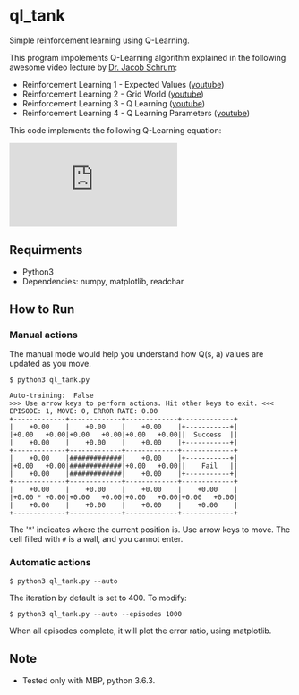 # ql_tank
Simple reinforcement learning using Q-Learning.

This program impolements Q-Learning algorithm explained in the following awesome video lecture by [Dr. Jacob Schrum](https://people.southwestern.edu/~schrum2/):

* Reinforcement Learning 1 - Expected Values ([youtube](https://www.youtube.com/watch?v=3T5eCou2erg))
* Reinforcement Learning 2 - Grid World ([youtube](https://www.youtube.com/watch?v=bHeeaXgqVig))
* Reinforcement Learning 3 - Q Learning ([youtube](https://www.youtube.com/watch?v=1XRahNzA5bE))
* Reinforcement Learning 4 - Q Learning Parameters ([youtube](https://www.youtube.com/watch?v=XrxgdpduWOU))

This code implements the following Q-Learning equation:

![math](https://latex.codecogs.com/gif.latex?Q%28s_%7Bt%7D%2C%20a_%7Bt%7D%29%20%2B%3D%20%5Calpha%20%5Cleft%20%5C%7B%20r_%7Bt%2B1%7D%20%2B%20%5Cgamma%20%5Ccdot%20%5Cmax_%7Ba%7DQ%28s_%7Bt%2B1%7D%2C%20a%29-Q%28s_%7Bt%7D%2C%20a_%7Bt%7D%29%20%5Cright%20%5C%7D)


## Requirments
* Python3
* Dependencies: numpy, matplotlib, readchar

## How to Run

### Manual actions
The manual mode would help you understand how Q(s, a) values are updated as you move.

```shell
$ python3 ql_tank.py

Auto-training:  False
>>> Use arrow keys to perform actions. Hit other keys to exit. <<<
EPISODE: 1, MOVE: 0, ERROR RATE: 0.00
+-------------+-------------+-------------+-------------+
|    +0.00    |    +0.00    |    +0.00    |+-----------+|
|+0.00   +0.00|+0.00   +0.00|+0.00   +0.00||  Success  ||
|    +0.00    |    +0.00    |    +0.00    |+-----------+|
+-------------+-------------+-------------+-------------+
|    +0.00    |#############|    +0.00    |+-----------+|
|+0.00   +0.00|#############|+0.00   +0.00||    Fail   ||
|    +0.00    |#############|    +0.00    |+-----------+|
+-------------+-------------+-------------+-------------+
|    +0.00    |    +0.00    |    +0.00    |    +0.00    |
|+0.00 * +0.00|+0.00   +0.00|+0.00   +0.00|+0.00   +0.00|
|    +0.00    |    +0.00    |    +0.00    |    +0.00    |
+-------------+-------------+-------------+-------------+
```

The '*' indicates where the current position is. Use arrow keys to move. The cell filled with `#` is
a wall, and you cannot enter.


### Automatic actions

```shell
$ python3 ql_tank.py --auto
```

The iteration by default is set to 400. To modify:

```shell
$ python3 ql_tank.py --auto --episodes 1000
```

When all episodes complete, it will plot the error ratio, using matplotlib.


## Note
* Tested only with MBP, python 3.6.3.
